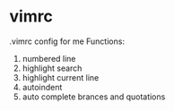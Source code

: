 # vimrc
.vimrc config for me
Functions:
1. numbered line
2. highlight search 
3. highlight current line
4. autoindent
5. auto complete brances and quotations
